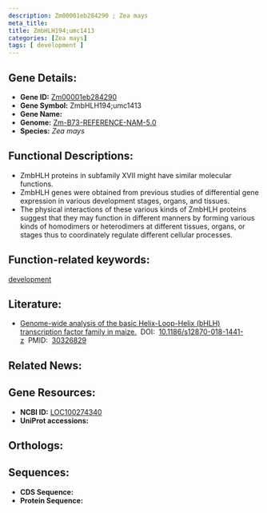 ```yaml
---
description: Zm00001eb284290 ; Zea mays
meta_title:
title: ZmbHLH194;umc1413
categories: [Zea mays]
tags: [ development ]
---
```


## Gene Details:
- **Gene ID:**	[Zm00001eb284290](https://www.maizegdb.org/gene_center/gene/Zm00001eb284290)
- **Gene Symbol:** ZmbHLH194;umc1413
- **Gene Name:** 
- **Genome:** [Zm-B73-REFERENCE-NAM-5.0](https://www.maizegdb.org/genome/assembly/Zm-B73-REFERENCE-NAM-5.0)
- **Species:** *Zea mays*

## Functional Descriptions:
   - ZmbHLH proteins in subfamily XVII might have similar molecular functions.
   - ZmbHLH genes were obtained from previous studies of differential gene expression in various development stages, organs, and tissues.
   - The physical interactions of these various kinds of ZmbHLH proteins suggest that they may function in different manners by forming various kinds of homodimers or heterodimers at different tissues, organs, or stages thus to coordinately regulate different cellular processes.

## Function-related keywords:
[development](/tags/development/)

## Literature:
   - [Genome-wide analysis of the basic Helix-Loop-Helix (bHLH) transcription factor family in maize.]( https://www.ncbi.nlm.nih.gov/pmc/articles/PMC6192367/)&nbsp;&nbsp;DOI:&nbsp;&nbsp;[10.1186/s12870-018-1441-z](https://www.ncbi.nlm.nih.gov/pmc/articles/PMC6192367/)&nbsp;&nbsp;PMID:&nbsp;&nbsp;[30326829](https://pubmed.ncbi.nlm.nih.gov/30326829/)

## Related News:

## Gene Resources:
- **NCBI ID:**  [LOC100274340](https://www.ncbi.nlm.nih.gov/gene/?term=LOC100274340)
- **UniProt accessions:** [](https://www.uniprot.org/uniprotkb//entry)

## Orthologs:

## Sequences:
- **CDS Sequence:**
- **Protein Sequence:**
